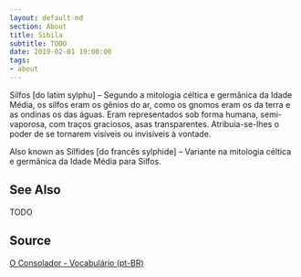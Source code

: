 ```yaml
---
layout: default-md
section: About
title: Sibila
subtitle: TODO
date: 2019-02-01 19:00:00
tags:
- about
---
```


Silfos [do latim sylphu] – Segundo a mitologia céltica e germânica da Idade Média, os silfos eram os gênios do ar, como os gnomos eram os da terra e as ondinas os das águas. Eram representados sob forma humana, semi-vaporosa, com traços graciosos, asas transparentes. Atribuia-se-lhes o poder de se tornarem visíveis ou invisíveis à vontade.

Also known as Sílfides [do francês sylphide] – Variante na mitologia céltica e germânica da Idade Média para Silfos.

## See Also
TODO

## Source
[O Consolador - Vocabulário (pt-BR)](http://www.oconsolador.com.br/linkfixo/vocabulario/principal.html)
